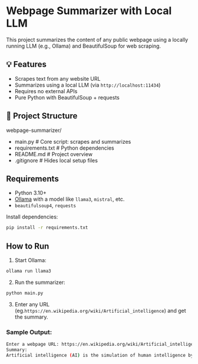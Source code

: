 # Webpage Summarizer with Local LLM

This project summarizes the content of any public webpage using a locally running LLM (e.g., Ollama) and BeautifulSoup for web scraping.

## 💡 Features

-  Scrapes text from any website URL
-  Summarizes using a local LLM (via `http://localhost:11434`)
-  Requires no external APIs
-  Pure Python with BeautifulSoup + requests

## 📁 Project Structure
webpage-summarizer/
- main.py # Core script: scrapes and summarizes
- requirements.txt # Python dependencies
- README.md # Project overview
- .gitignore #  Hides local setup files

## Requirements

- Python 3.10+
- [Ollama](https://ollama.com) with a model like `llama3`, `mistral`, etc.
- `beautifulsoup4`, `requests`

Install dependencies:
```bash
pip install -r requirements.txt
```

## How to Run
1. Start Ollama:
```bash
ollama run llama3
```

2. Run the summarizer:
```bash
python main.py
```

3. Enter any URL (eg.`https://en.wikipedia.org/wiki/Artificial_intelligence`) and get the summary.

### Sample Output:
```bash
Enter a webpage URL: https://en.wikipedia.org/wiki/Artificial_intelligence
Summary:
Artificial intelligence (AI) is the simulation of human intelligence by machines...
```
